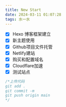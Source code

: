 ```yaml
---
title: New Start
date: 2024-03-11 01:07:28
tags: 水一水
---
```


- [x] Hexo 博客框架建立
- [x] 新主题使用
- [x] Github项目文件托管
- [x] Netlify建站
- [x] 购买和配置域名
- [x] Cloudflare加速
- [x] 测试站点

```c++
/*上传代码
git add .
git commit -m 
git push origin main
*/
```

